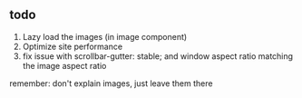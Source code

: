 ## todo

1. Lazy load the images (in image component)
2. Optimize site performance
3. fix issue with scrollbar-gutter: stable; and window aspect ratio matching the image aspect ratio

remember: don't explain images, just leave them there